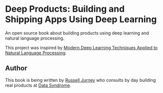 # Deep Products: Building and Shipping Apps Using Deep Learning

An open source book about building products using deep learning and natural language processing.

This project was inspired by [Modern Deep Learning Techniques Applied to Natural Language Processing](https://nlpoverview.com/).

## Author

This book is being written by [Russell Jurney](mailto:russell.jurney@gmail.com) who consults by day building real products at [Data Syndrome](http://datasyndrome.com).
